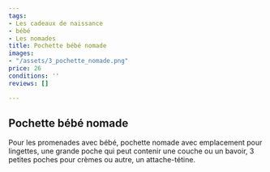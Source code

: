 ```yaml
---
tags:
- Les cadeaux de naissance
- bébé
- Les nomades
title: Pochette bébé nomade
images:
- "/assets/3_pochette_nomade.png"
price: 26
conditions: ''
reviews: []

---
```

## Pochette bébé nomade

Pour les promenades avec bébé, pochette nomade avec emplacement pour lingettes, une grande poche qui peut contenir une couche ou un bavoir, 3 petites poches pour crèmes ou autre, un attache-tétine.